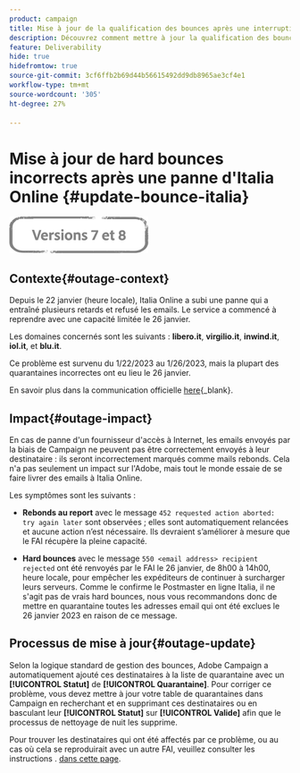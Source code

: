 ```yaml
---
product: campaign
title: Mise à jour de la qualification des bounces après une interruption de service en ligne Italia
description: Découvrez comment mettre à jour la qualification des bounces après une panne Italia Online
feature: Deliverability
hide: true
hidefromtow: true
source-git-commit: 3cf6ffb2b69d44b56615492dd9db8965ae3cf4e1
workflow-type: tm+mt
source-wordcount: '305'
ht-degree: 27%

---
```


# Mise à jour de hard bounces incorrects après une panne d&#39;Italia Online {#update-bounce-italia}

![](../../assets/common.svg)

## Contexte{#outage-context}

Depuis le 22 janvier (heure locale), Italia Online a subi une panne qui a entraîné plusieurs retards et refusé les emails. Le service a commencé à reprendre avec une capacité limitée le 26 janvier.

Les domaines concernés sont les suivants : **libero.it**, **virgilio.it**, **inwind.it**, **iol.it**, et **blu.it**.

Ce problème est survenu du 1/22/2023 au 1/26/2023, mais la plupart des quarantaines incorrectes ont eu lieu le 26 janvier.

En savoir plus dans la communication officielle [here](https://tecnologia.libero.it/avviato-il-ritorno-online-di-libero-mail-e-virgilio-mail-66832){_blank}.


## Impact{#outage-impact}

En cas de panne d&#39;un fournisseur d&#39;accès à Internet, les emails envoyés par la biais de Campaign ne peuvent pas être correctement envoyés à leur destinataire : ils seront incorrectement marqués comme mails rebonds. Cela n&#39;a pas seulement un impact sur l&#39;Adobe, mais tout le monde essaie de se faire livrer des emails à Italia Online.

Les symptômes sont les suivants :

* **Rebonds au report** avec le message `452 requested action aborted: try again later` sont observées ; elles sont automatiquement relancées et aucune action n’est nécessaire. Ils devraient s’améliorer à mesure que le FAI récupère la pleine capacité.

* **Hard bounces** avec le message `550 <email address> recipient rejected` ont été renvoyés par le FAI le 26 janvier, de 8h00 à 14h00, heure locale, pour empêcher les expéditeurs de continuer à surcharger leurs serveurs. Comme le confirme le Postmaster en ligne Italia, il ne s&#39;agit pas de vrais hard bounces, nous vous recommandons donc de mettre en quarantaine toutes les adresses email qui ont été exclues le 26 janvier 2023 en raison de ce message.

## Processus de mise à jour{#outage-update}

Selon la logique standard de gestion des bounces, Adobe Campaign a automatiquement ajouté ces destinataires à la liste de quarantaine avec un **[!UICONTROL Statut]** de **[!UICONTROL Quarantaine]**. Pour corriger ce problème, vous devez mettre à jour votre table de quarantaines dans Campaign en recherchant et en supprimant ces destinataires ou en basculant leur **[!UICONTROL Statut]** sur **[!UICONTROL Valide]** afin que le processus de nettoyage de nuit les supprime.

Pour trouver les destinataires qui ont été affectés par ce problème, ou au cas où cela se reproduirait avec un autre FAI, veuillez consulter les instructions . [dans cette page](../../delivery/using/understanding-quarantine-management.md#unquarantine-bulk).
